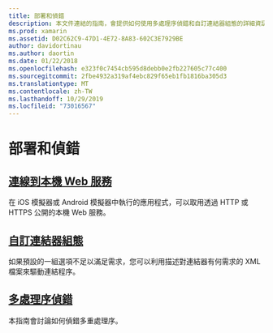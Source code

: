 ```yaml
---
title: 部署和偵錯
description: 本文件連結的指南，會提供如何使用多處理序偵錯和自訂連結器組態的詳細資訊。
ms.prod: xamarin
ms.assetid: D02C62C9-47D1-4E72-8A83-602C3E7929BE
author: davidortinau
ms.author: daortin
ms.date: 01/22/2018
ms.openlocfilehash: e323f0c7454cb595d8debb0e2fb227605c77c400
ms.sourcegitcommit: 2fbe4932a319af4ebc829f65eb1fb1816ba305d3
ms.translationtype: MT
ms.contentlocale: zh-TW
ms.lasthandoff: 10/29/2019
ms.locfileid: "73016567"
---
```

# <a name="deployment--debugging"></a>部署和偵錯

## <a name="connect-to-local-web-servicesconnect-to-local-web-servicesmd"></a>[連線到本機 Web 服務](connect-to-local-web-services.md)

在 iOS 模擬器或 Android 模擬器中執行的應用程式，可以取用透過 HTTP 或 HTTPS 公開的本機 Web 服務。

## <a name="custom-linker-configurationlinkermd"></a>[自訂連結器組態](linker.md)

如果預設的一組選項不足以滿足需求，您可以利用描述對連結器有何需求的 XML 檔案來驅動連結程序。

## <a name="multi-process-debuggingmulti-process-debuggingmd"></a>[多處理序偵錯](multi-process-debugging.md)

本指南會討論如何偵錯多重處理序。
